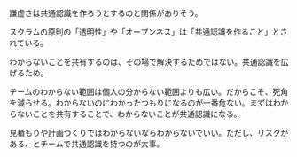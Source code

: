 謙虚さは共通認識を作ろうとするのと関係がありそう。

スクラムの原則の「透明性」や「オープンネス」は「共通認識を作ること」とされている。

わからないことを共有するのは、その場で解決するためではない。共通認識を広げるため。

チームのわからない範囲は個人の分からない範囲よりも広い。だからこそ、死角を減らせる。わからないのにわかったつもりになるのが一番危ない。まずはわからないことを共有することで、わからないことが共通認識になる。

見積もりや計画づくりではわからないならわからないでいい。ただし、リスクがある、とチームで共通認識を持つのが大事。
